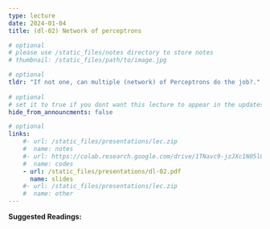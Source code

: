 ```yaml
---
type: lecture
date: 2024-01-04
title: (dl-02) Network of perceptrons

# optional
# please use /static_files/notes directory to store notes
# thumbnail: /static_files/path/to/image.jpg

# optional
tldr: "If not one, can multiple (network) of Perceptrons do the job?."
  
# optional
# set it to true if you dont want this lecture to appear in the updates section
hide_from_announcments: false

# optional
links: 
    #- url: /static_files/presentations/lec.zip
    #  name: notes
    #- url: https://colab.research.google.com/drive/1TNavc9-jzJXc1N05l06KYfgaSmu7zqxN?usp=sharing
    #  name: codes
    - url: /static_files/presentations/dl-02.pdf
      name: slides
    #- url: /static_files/presentations/lec.zip
    #  name: other
---
```


**Suggested Readings:**
